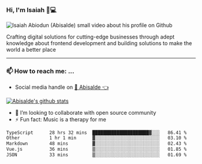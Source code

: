 ### Hi, I'm Isaiah 🌻💻

<img src="https://res.cloudinary.com/abisalde/image/upload/c_scale,h_311,w_816/v1616039512/Abisalde_github.gif" alt="Isaiah Abiodun (Abisalde) small video about his profile on Github">

Crafting digital solutions for cutting-edge businesses through adept knowledge about frontend development and building solutions to make the world a better place
<hr>

### 📫 How to reach me: ...
- Social media handle on <a href="https://twitter.com/abisalde">🔔  Abisalde   👈</a>


[![Abisalde's github stats](https://github-readme-stats.vercel.app/api?username=abisalde)](https://github.com/abisalde/github-readme-stats)

- 👯 I’m looking to collaborate with open source community
- ⚡ Fun fact: Music is a therapy for me


<!--
**abisalde/Abisalde** is a ✨ _special_ ✨ repository because its `README.md` (this file) appears on your GitHub profile.

Here are some ideas to get you started:


- 👯 I’m looking to collaborate with open source community
- 🤔 I’m looking for help with ...
- 💬 Ask me about ...
- 📫 How to reach me: ...
- 😄 Pronouns: ...
- ⚡ Fun fact: ...
-->

<!--START_SECTION:waka-->

```txt
TypeScript      28 hrs 32 mins  █████████████████████▓░░░   86.41 %
Other           1 hr 1 min      ▓░░░░░░░░░░░░░░░░░░░░░░░░   03.10 %
Markdown        48 mins         ▓░░░░░░░░░░░░░░░░░░░░░░░░   02.43 %
Vue.js          36 mins         ▒░░░░░░░░░░░░░░░░░░░░░░░░   01.85 %
JSON            33 mins         ▒░░░░░░░░░░░░░░░░░░░░░░░░   01.69 %
```

<!--END_SECTION:waka-->

